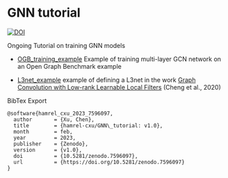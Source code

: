 # GNN tutorial
 
 [![DOI](https://zenodo.org/badge/596249201.svg)](https://zenodo.org/badge/latestdoi/596249201)

 Ongoing Tutorial on training GNN models
 
 - [OGB_training_example](https://github.com/hamrel-cxu/GNN_tutorial/blob/main/OGB_training_example.ipynb) Example of training multi-layer GCN network on an Open Graph Benchmark example
 
 - [L3net_example](https://github.com/hamrel-cxu/GNN_tutorial/blob/main/L3net_example.ipynb) example of defining a L3net  in the work [Graph Convolution with Low-rank Learnable Local Filters](https://arxiv.org/abs/2008.01818) (Cheng et al., 2020)


BibTex Export
```
@software{hamrel_cxu_2023_7596097,
  author       = {Xu, Chen},
  title        = {hamrel-cxu/GNN\_tutorial: v1.0},
  month        = feb,
  year         = 2023,
  publisher    = {Zenodo},
  version      = {v1.0},
  doi          = {10.5281/zenodo.7596097},
  url          = {https://doi.org/10.5281/zenodo.7596097}
}
```
